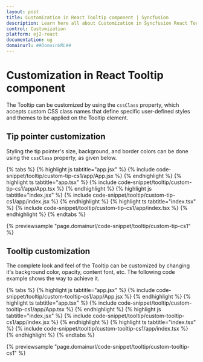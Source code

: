 ```yaml
---
layout: post
title: Customization in React Tooltip component | Syncfusion
description: Learn here all about Customization in Syncfusion React Tooltip component of Syncfusion Essential JS 2 and more.
control: Customization 
platform: ej2-react
documentation: ug
domainurl: ##DomainURL##
---
```


# Customization in React Tooltip component

The Tooltip can be customized by using the `cssClass` property, which accepts custom CSS class names that define specific user-defined styles and themes to be applied on the Tooltip element.

## Tip pointer customization

Styling the tip pointer's size, background, and border colors can be done using the `cssClass` property, as given below.

{% tabs %}
{% highlight js tabtitle="app.jsx" %}
{% include code-snippet/tooltip/custom-tip-cs1/app/App.jsx %}
{% endhighlight %}
{% highlight ts tabtitle="app.tsx" %}
{% include code-snippet/tooltip/custom-tip-cs1/app/App.tsx %}
{% endhighlight %}
{% highlight js tabtitle="index.jsx" %}
{% include code-snippet/tooltip/custom-tip-cs1/app/index.jsx %}
{% endhighlight %}
{% highlight ts tabtitle="index.tsx" %}
{% include code-snippet/tooltip/custom-tip-cs1/app/index.tsx %}
{% endhighlight %}
{% endtabs %}

 {% previewsample "page.domainurl/code-snippet/tooltip/custom-tip-cs1" %}

## Tooltip customization

The complete look and feel of the Tooltip can be customized by changing it's background color, opacity, content font, etc. The following code example shows the way to achieve it.

{% tabs %}
{% highlight js tabtitle="app.jsx" %}
{% include code-snippet/tooltip/custom-tooltip-cs1/app/App.jsx %}
{% endhighlight %}
{% highlight ts tabtitle="app.tsx" %}
{% include code-snippet/tooltip/custom-tooltip-cs1/app/App.tsx %}
{% endhighlight %}
{% highlight js tabtitle="index.jsx" %}
{% include code-snippet/tooltip/custom-tooltip-cs1/app/index.jsx %}
{% endhighlight %}
{% highlight ts tabtitle="index.tsx" %}
{% include code-snippet/tooltip/custom-tooltip-cs1/app/index.tsx %}
{% endhighlight %}
{% endtabs %}

 {% previewsample "page.domainurl/code-snippet/tooltip/custom-tooltip-cs1" %}
